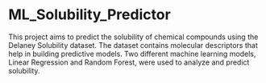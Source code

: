 # ML_Solubility_Predictor
This project aims to predict the solubility of chemical compounds using the Delaney Solubility dataset. The dataset contains molecular descriptors that help in building predictive models. Two different machine learning models, Linear Regression and Random Forest, were used to analyze and predict solubility.
